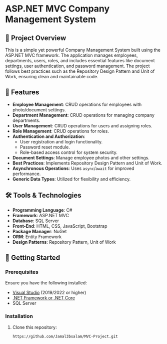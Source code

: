 # ASP.NET MVC Company Management System  

## 📌 Project Overview  
This is a simple yet powerful Company Management System built using the ASP.NET MVC framework. The application manages employees, departments, users, roles, and includes essential features like document settings, user authentication, and password management. The project follows best practices such as the Repository Design Pattern and Unit of Work, ensuring clean and maintainable code.  

## 🌟 Features  
- **Employee Management**: CRUD operations for employees with photo/document settings.  
- **Department Management**: CRUD operations for managing company departments.  
- **User Management**: CRUD operations for users and assigning roles.  
- **Role Management**: CRUD operations for roles.  
- **Authentication and Authorization**:  
  - User registration and login functionality.  
  - Password reset module.  
  - Role-based access control for system security.  
- **Document Settings**: Manage employee photos and other settings.  
- **Best Practices**: Implements Repository Design Pattern and Unit of Work.  
- **Asynchronous Operations**: Uses `async`/`await` for improved performance.  
- **Generic Data Types**: Utilized for flexibility and efficiency.  

## 🛠️ Tools & Technologies  
- **Programming Language**: C#  
- **Framework**: ASP.NET MVC  
- **Database**: SQL Server  
- **Front-End**: HTML, CSS, JavaScript, Bootstrap  
- **Package Manager**: NuGet  
- **ORM**: Entity Framework  
- **Design Patterns**: Repository Pattern, Unit of Work  

## 🚀 Getting Started  

### Prerequisites  
Ensure you have the following installed:  
- [Visual Studio](https://visualstudio.microsoft.com/) (2019/2022 or higher)  
- [.NET Framework or .NET Core](https://dotnet.microsoft.com/)  
- SQL Server  

### Installation  
1. Clone this repository:  
   ```bash  
   https://github.com/Jamal3bsalam/MVC-Project.git 

